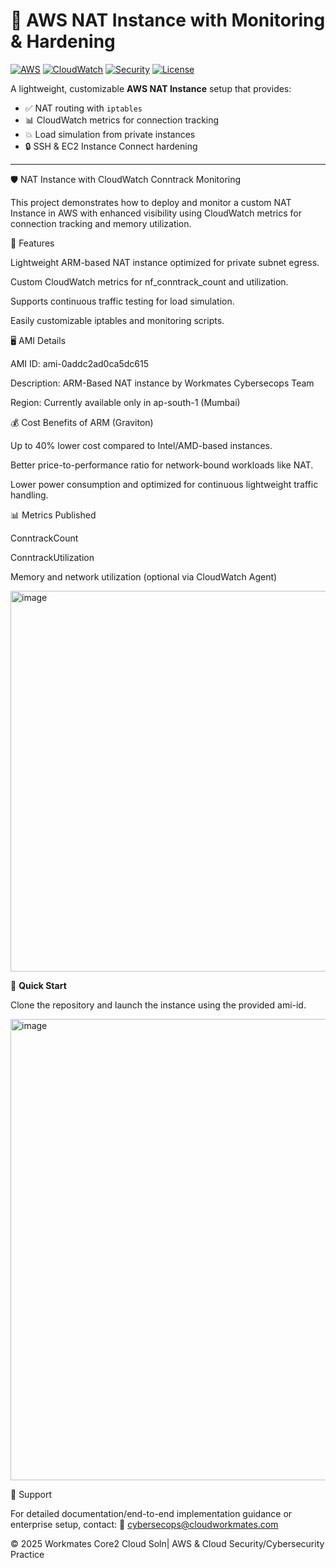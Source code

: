 # 🚀 AWS NAT Instance with Monitoring & Hardening

[![AWS](https://img.shields.io/badge/AWS-NAT%20Instance-orange?logo=amazonaws)](https://aws.amazon.com/vpc/)
[![CloudWatch](https://img.shields.io/badge/Monitoring-CloudWatch-blue?logo=amazoncloudwatch)](https://aws.amazon.com/cloudwatch/)
[![Security](https://img.shields.io/badge/Security-Hardened-green?logo=shield)](#)
[![License](https://img.shields.io/badge/License-MIT-lightgrey)](LICENSE)

A lightweight, customizable **AWS NAT Instance** setup that provides:
- ✅ NAT routing with `iptables`
- 📊 CloudWatch metrics for connection tracking
- 💥 Load simulation from private instances
- 🔒 SSH & EC2 Instance Connect hardening

---
🛡️ NAT Instance with CloudWatch Conntrack Monitoring

This project demonstrates how to deploy and monitor a custom NAT Instance in AWS with enhanced visibility using CloudWatch metrics for connection tracking and memory utilization.

🚀 Features

Lightweight ARM-based NAT instance optimized for private subnet egress.

Custom CloudWatch metrics for nf_conntrack_count and utilization.

Supports continuous traffic testing for load simulation.

Easily customizable iptables and monitoring scripts.

🖥️ AMI Details

AMI ID: ami-0addc2ad0ca5dc615

Description: ARM-Based NAT instance by Workmates Cybersecops Team

Region: Currently available only in ap-south-1 (Mumbai)

💰 Cost Benefits of ARM (Graviton)

Up to 40% lower cost compared to Intel/AMD-based instances.

Better price-to-performance ratio for network-bound workloads like NAT.

Lower power consumption and optimized for continuous lightweight traffic handling.

📊 Metrics Published

ConntrackCount

ConntrackUtilization

Memory and network utilization (optional via CloudWatch Agent)

<img width="1350" height="609" alt="image" src="https://github.com/user-attachments/assets/d4797bb6-c4c0-4f70-8b19-17ae8dab952b" />



🔧 **Quick Start**

Clone the repository and launch the instance using the provided ami-id.

<img width="1571" height="738" alt="image" src="https://github.com/user-attachments/assets/bf33f1a6-a639-4a93-a26b-6c26d9b79aa7" />



📩 Support

For detailed documentation/end-to-end implementation guidance or enterprise setup, contact:
📧 cybersecops@cloudworkmates.com

© 2025 Workmates Core2 Cloud Soln| AWS & Cloud Security/Cybersecurity Practice 

